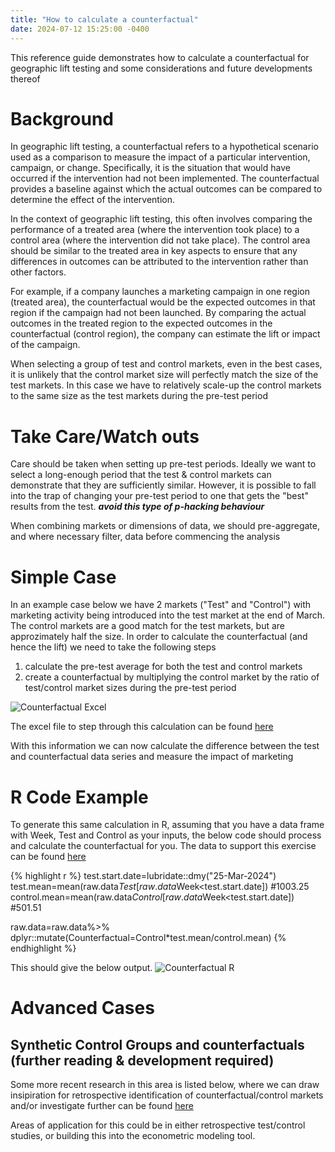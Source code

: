 ```yaml
---
title: "How to calculate a counterfactual"
date: 2024-07-12 15:25:00 -0400
---
```


This reference guide demonstrates how to calculate a counterfactual for geographic lift testing and some considerations and future developments thereof

# Background

In geographic lift testing, a counterfactual refers to a hypothetical scenario used as a comparison to measure the impact of a particular intervention, campaign, or change. Specifically, it is the situation that would have occurred if the intervention had not been implemented. The counterfactual provides a baseline against which the actual outcomes can be compared to determine the effect of the intervention.

In the context of geographic lift testing, this often involves comparing the performance of a treated area (where the intervention took place) to a control area (where the intervention did not take place). The control area should be similar to the treated area in key aspects to ensure that any differences in outcomes can be attributed to the intervention rather than other factors.

For example, if a company launches a marketing campaign in one region (treated area), the counterfactual would be the expected outcomes in that region if the campaign had not been launched. By comparing the actual outcomes in the treated region to the expected outcomes in the counterfactual (control region), the company can estimate the lift or impact of the campaign.

When selecting a group of test and control markets, even in the best cases, it is unlikely that the control market size will perfectly match the size of the test markets. In this case we have to relatively scale-up the control markets to the same size as the test markets during the pre-test period 

# Take Care/Watch outs

Care should be taken when setting up pre-test periods. Ideally we want to select a long-enough period that the test & control markets can demonstrate that they are sufficiently similar. However, it is possible to fall into the trap of changing your pre-test period to one that gets the "best" results from the test. **_avoid this type of p-hacking behaviour_**

When combining markets or dimensions of data, we should pre-aggregate, and where necessary filter, data before commencing the analysis

# Simple Case

In an example case below we have 2 markets ("Test" and "Control") with marketing activity being introduced into the test market at the end of March. The control markets are a good match for the test markets, but are approzimately half the size. In order to calculate the counterfactual (and hence the lift) we need to take the following steps

1. calculate the pre-test average for both the test and control markets
2. create a counterfactual by multiplying the control market by the ratio of test/control market sizes during the pre-test period

![Counterfactual Excel]({{site.url}}{{site.baseurl}}/images/lift/counterfactual_excel.jpg)

The excel file to step through this calculation can be found [here](https://route1io0.sharepoint.com/:x:/s/route1io/EevRL8t9KixAitYCSVYNeMUB8BNk40VvXYtV8MpSIMuLyg?e=RcPcaf)

With this information we can now calculate the difference between the test and counterfactual data series and measure the impact of marketing

# R Code Example

To generate this same calculation in R, assuming that you have a data frame with Week, Test and Control as your inputs, the below code should process and calculate the counterfactual for you. The data to support this exercise can be found [here](https://route1io0.sharepoint.com/:x:/s/route1io/ETxjZBF4jqVMt4LulK_sgiYBa4-plzfnpxvloQPDRDaeSg?e=O87xDN)

{% highlight r %}
test.start.date=lubridate::dmy("25-Mar-2024")
test.mean=mean(raw.data$Test[raw.data$Week<test.start.date]) #1003.25
control.mean=mean(raw.data$Control[raw.data$Week<test.start.date]) #501.51

raw.data=raw.data%>%
  dplyr::mutate(Counterfactual=Control*test.mean/control.mean)
{% endhighlight %}

This should give the below output.
![Counterfactual R]({{site.url}}{{site.baseurl}}/images/lift/counterfactual_r.jpg)


# Advanced Cases

## Synthetic Control Groups and counterfactuals (further reading & development required)

Some more recent research in this area is listed below, where we can draw insipiration for retrospective identification of counterfactual/control markets and/or investigate further can be found [here](https://www.researchgate.net/publication/329945694_Synthetic_Difference_in_Differences_)

Areas of application for this could be in either retrospective test/control studies, or building this into the econometric modeling tool.
